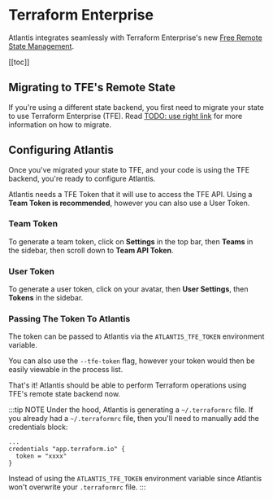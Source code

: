 # Terraform Enterprise

Atlantis integrates seamlessly with Terraform Enterprise's new [Free Remote State Management](https://app.terraform.io/signup).

[[toc]]

## Migrating to TFE's Remote State
If you're using a different state backend, you first need to migrate your state
to use Terraform Enterprise (TFE). Read [TODO: use right link](https://www.terraform.io/docs/enterprise/migrate/index.html)
for more information on how to migrate.

## Configuring Atlantis
Once you've migrated your state to TFE, and your code is using the TFE backend,
you're ready to configure Atlantis.

Atlantis needs a TFE Token that it will use to access the TFE API.
Using a **Team Token is recommended**, however you can also use a User Token.

### Team Token
To generate a team token, click on **Settings** in the top bar, then **Teams** in
the sidebar, then scroll down to **Team API Token**.

### User Token
To generate a user token, click on your avatar, then **User Settings**, then
**Tokens** in the sidebar.

### Passing The Token To Atlantis
The token can be passed to Atlantis via the `ATLANTIS_TFE_TOKEN` environment variable.

You can also use the `--tfe-token` flag, however your token would then be easily
viewable in the process list.

That's it! Atlantis should be able to perform Terraform operations using TFE's
remote state backend now.

:::tip NOTE
Under the hood, Atlantis is generating a `~/.terraformrc` file.
If you already had a `~/.terraformrc` file, then you'll need to manually
add the credentials block:
```
...
credentials "app.terraform.io" {
  token = "xxxx"
}
```
Instead of using the `ATLANTIS_TFE_TOKEN` environment variable since Atlantis
won't overwrite your `.terraformrc` file.
:::
